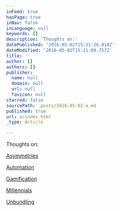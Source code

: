 ```yaml
---
inFeed: true
hasPage: true
inNav: false
inLanguage: null
keywords: []
description: 'Thoughts on:'
datePublished: '2016-05-02T15:21:26.010Z'
dateModified: '2016-05-02T15:21:09.757Z'
title: ''
author: []
authors: []
publisher:
  name: null
  domain: null
  url: null
  favicon: null
starred: false
sourcePath: _posts/2016-05-02-a.md
published: true
url: a/index.html
_type: Article

---
```

Thoughts on:

[Asymmetries][0]

[Automation][1]

[Gamification][2]

[Millennials][3]

[Unbundling][4]

[0]: https://medium.com/@ollyjrobinson/on-asymmetries-d8a2d2abbce2#.7gfj9wr7o
[1]: https://medium.com/@ollyjrobinson/on-automation-9eae1af7d83f#.lq9rdvlzf
[2]: https://medium.com/@ollyjrobinson/on-gamification-ca3465858807#.6ufhxn8b1
[3]: https://medium.com/@ollyjrobinson/on-millennials-86d84db6f1cf#.ghh4x2iuu
[4]: https://medium.com/@ollyjrobinson/on-unbundling-e97574545593#.qrs81iau7